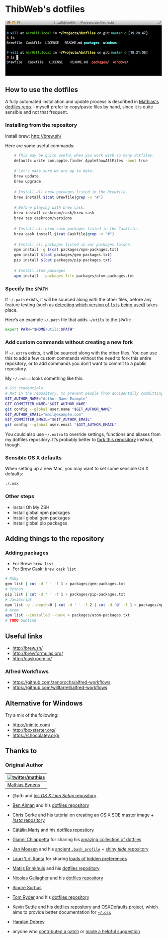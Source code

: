# ThibWeb's dotfiles

![Screenshot of my shell prompt](dotfiles-screenshot.png)

## How to use the dotfiles

A fully automated installation and update process is described in [Mathias's dotfiles repo](https://github.com/mathiasbynens/dotfiles). I myself prefer to copy/paste files by hand, since it is quite sensible and not that frequent.

### Installing from the repository

Install brew: http://brew.sh/

Here are some useful commands:

~~~bash
    # This may be quite useful when you work with so many dotfiles:
    defaults write com.apple.finder AppleShowAllFiles -bool true

    # Let's make sure we are up to date.
    brew update
    brew upgrade

    # Install all brew packages listed in the Brewfile.
    brew install $(cat Brewfile|grep -v "#")

    # Before playing with brew cask:
    brew install caskroom/cask/brew-cask
    brew tap caskroom/versions

    # Install all brew cask packages listed in the Caskfile.
    brew cask install $(cat Caskfile|grep -v "#")

    # Install all packages listed in our packages folder:
    npm install -g $(cat packages/npm-packages.txt)
    gem install $(cat packages/gem-packages.txt)
    pip install $(cat packages/pip-packages.txt)

    # Install atom packages
    apm install --packages-file packages/atom-packages.txt
~~~

### Specify the `$PATH`

If `~/.path` exists, it will be sourced along with the other files, before any feature testing (such as [detecting which version of `ls` is being used](https://github.com/mathiasbynens/dotfiles/blob/aff769fd75225d8f2e481185a71d5e05b76002dc/.aliases#L21-26)) takes place.

Here’s an example `~/.path` file that adds `~/utils` to the `$PATH`:

```bash
export PATH="$HOME/utils:$PATH"
```

### Add custom commands without creating a new fork

If `~/.extra` exists, it will be sourced along with the other files. You can use this to add a few custom commands without the need to fork this entire repository, or to add commands you don’t want to commit to a public repository.

My `~/.extra` looks something like this:

```bash
# Git credentials
# Not in the repository, to prevent people from accidentally committing under my name
GIT_AUTHOR_NAME="Author Name Example"
GIT_COMMITTER_NAME="$GIT_AUTHOR_NAME"
git config --global user.name "$GIT_AUTHOR_NAME"
GIT_AUTHOR_EMAIL="mail@example.com"
GIT_COMMITTER_EMAIL="$GIT_AUTHOR_EMAIL"
git config --global user.email "$GIT_AUTHOR_EMAIL"
```

You could also use `~/.extra` to override settings, functions and aliases from my dotfiles repository. It’s probably better to [fork this repository](https://github.com/thibweb/dotfiles/fork) instead, though.

### Sensible OS X defaults

When setting up a new Mac, you may want to set some sensible OS X defaults:

```bash
./.osx
```

### Other steps

- Install Oh My ZSH
- Install global npm packages
- Install global gem packages
- Install global pip packages

## Adding things to the repository

### Adding packages

- For Brew: `brew list`
- For Brew Cask: `brew cask list`

~~~bash
# Ruby
gem list | cut -d ' ' -f 1 > packages/gem-packages.txt
# Python
pip list | cut -d ' ' -f 1 > packages/pip-packages.txt
# JavaScript
npm list -g --depth=0 | cut -d ' ' -f 2 | cut -d '@' -f 1 > packages/npm-packages.txt
# Atom
apm list --installed --bare > packages/atom-packages.txt
# TODO Sublime
~~~

## Useful links

- http://brew.sh/
- http://brewformulas.org/
- http://caskroom.io/

### Alfred Workflows

- https://github.com/zenorocha/alfred-workflows
- https://github.com/willfarrell/alfred-workflows

## Alternative for Windows

Try a mix of the following:

- https://ninite.com/
- http://boxstarter.org/
- https://chocolatey.org/

## Thanks to

### Original Author

| [![twitter/mathias](http://gravatar.com/avatar/24e08a9ea84deb17ae121074d0f17125?s=70)](http://twitter.com/mathias "Follow @mathias on Twitter") |
|---|
| [Mathias Bynens](http://mathiasbynens.be/) |

* @ptb and [his _OS X Lion Setup_ repository](https://github.com/ptb/Mac-OS-X-Lion-Setup)
* [Ben Alman](http://benalman.com/) and his [dotfiles repository](https://github.com/cowboy/dotfiles)
* [Chris Gerke](http://www.randomsquared.com/) and his [tutorial on creating an OS X SOE master image](http://chris-gerke.blogspot.com/2012/04/mac-osx-soe-master-image-day-7.html) + [_Insta_ repository](https://github.com/cgerke/Insta)
* [Cãtãlin Mariş](https://github.com/alrra) and his [dotfiles repository](https://github.com/alrra/dotfiles)
* [Gianni Chiappetta](http://gf3.ca/) for sharing his [amazing collection of dotfiles](https://github.com/gf3/dotfiles)
* [Jan Moesen](http://jan.moesen.nu/) and his [ancient `.bash_profile`](https://gist.github.com/1156154) + [shiny _tilde_ repository](https://github.com/janmoesen/tilde)
* [Lauri ‘Lri’ Ranta](http://lri.me/) for sharing [loads of hidden preferences](http://osxnotes.net/defaults.html)
* [Matijs Brinkhuis](http://hotfusion.nl/) and his [dotfiles repository](https://github.com/matijs/dotfiles)
* [Nicolas Gallagher](http://nicolasgallagher.com/) and his [dotfiles repository](https://github.com/necolas/dotfiles)
* [Sindre Sorhus](http://sindresorhus.com/)
* [Tom Ryder](http://blog.sanctum.geek.nz/) and his [dotfiles repository](https://github.com/tejr/dotfiles)
* [Kevin Suttle](http://kevinsuttle.com/) and his [dotfiles repository](https://github.com/kevinSuttle/dotfiles) and [OSXDefaults project](https://github.com/kevinSuttle/OSXDefaults), which aims to provide better documentation for [`~/.osx`](http://mths.be/osx)
* [Haralan Dobrev](http://hkdobrev.com/)

* anyone who [contributed a patch](https://github.com/mathiasbynens/dotfiles/contributors) or [made a helpful suggestion](https://github.com/mathiasbynens/dotfiles/issues)
